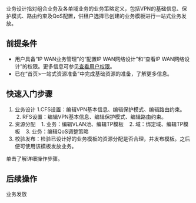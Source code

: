 业务设计指对组合业务及各单域业务的业务策略定义，包括VPN的基础信息、保护模式、路由约束及QoS配置，供租户选择已创建的业务模板进行一站式业务发放。

## 前提条件
- 用户具备“IP WAN业务管理”的“配置IP WAN网络设计”和“查看IP WAN网络设计”的权限。更多信息可参见[查看用户权限](https://100.100.183.196:31943/hedex/infoCenterHome.html "")。
- 已在“首页>一站式资源准备”中完成基础资源的准备，了解更多信息。

## 快速入门步骤
1. 业务设计
    1.CFS设置：编辑VPN基本信息、编辑保护模式、编辑路由约束。
    2. RFS设置：编辑VPN基本信息、编辑保护模式、编辑路由约束。
2. 资源分配
    1. 业务：编辑VLAN池、编辑TP模板
    2. 域：绑定域、编辑TP模板
    3. 业务：编辑QoS调整策略
3. 校验发布：检验已设计好的业务模板的资源分配是否合理，并发布模板。之后便可使用该模板发放业务。

单击了解详细操作步骤。

## 后续操作
业务发放
